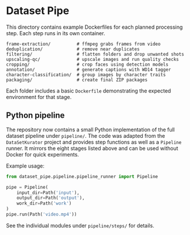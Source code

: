 # Dataset Pipe

This directory contains example Dockerfiles for each planned processing step. Each step runs in its own container.

```
frame-extraction/          # ffmpeg grabs frames from video
deduplication/             # remove near duplicates
filtering/                 # flatten folders and drop unwanted shots
upscaling-qc/              # upscale images and run quality checks
cropping/                  # crop faces using detection models
annotation/                # generate captions with WD14 tagger
character-classification/  # group images by character traits
packaging/                 # create final ZIP packages
```

Each folder includes a basic `Dockerfile` demonstrating the expected environment for that stage.

## Python pipeline

The repository now contains a small Python implementation of the full dataset
pipeline under `pipeline/`.  The code was adapted from the
`DataSetKurator` project and provides step functions as well as a
`Pipeline` runner.  It mirrors the eight stages listed above and can be
used without Docker for quick experiments.

Example usage:

```python
from dataset_pipe.pipeline.pipeline_runner import Pipeline

pipe = Pipeline(
    input_dir=Path('input'),
    output_dir=Path('output'),
    work_dir=Path('work')
)
pipe.run(Path('video.mp4'))
```

See the individual modules under `pipeline/steps/` for details.
